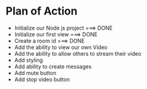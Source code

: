 # Plan of Action

- Initialize our Node js project  ===> DONE
- Initialize our first view ===> DONE
- Create a room id   ===> DONE
- Add the ability to view our own Video
- Add the ability to allow others to stream their video
- Add styling
- Add ability to create messages
- Add mute button
- Add stop video button